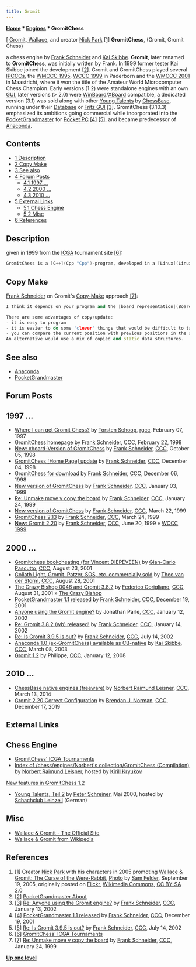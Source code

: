 ```yaml
---
title: Gromit
---
```

**[Home](Home "Home") * [Engines](Engines "Engines") * GromitChess**

\[ [Gromit, Wallace](https://en.wikipedia.org/wiki/Wallace_and_Gromit), and creator [Nick Park](https://en.wikipedia.org/wiki/Nick_Park) <a id="cite-note-1" href="#cite-ref-1">[1]</a>
**GromitChess**, (Gromit, Gromit Chess)

a chess engine by [Frank Schneider](Frank_Schneider "Frank Schneider") and [Kai Skibbe](Kai_Skibbe "Kai Skibbe"). **Gromit**, later renamed to **GromitChess**, was initially written by Frank. In 1999 former tester Kai Skibbe joined the development <a id="cite-note-2" href="#cite-ref-2">[2]</a>.
Gromit and GromitChess played several [IPCCCs](IPCCC "IPCCC"), the [WMCCC 1995](WMCCC_1995 "WMCCC 1995"), [WCCC 1999](WCCC_1999 "WCCC 1999") in Paderborn and the [WMCCC 2001](WMCCC_2001 "WMCCC 2001") in Maastricht, where it won the title of the Amateur World Microcomputer Chess Champion. Early versions (1.2) were standalone engines with an own [GUI](GUI "GUI"), later versions (> 2.0) were [WinBoard](WinBoard "WinBoard")/[XBoard](XBoard "XBoard") compatible, a dedicated version (3.1) was sold along with other [Young Talents](ChessBase#YoungTalents "ChessBase") by [ChessBase](ChessBase "ChessBase"), running under their [Database](</ChessBase_(Database)> "ChessBase (Database)") or [Fritz GUI](Fritz#FritzGUI "Fritz") <a id="cite-note-3" href="#cite-ref-3">[3]</a>. GromitChess (3.10.3) emphasized its ambitions going commercial while incorporated into the [PocketGrandmaster](PocketGrandmaster "PocketGrandmaster") for [Pocket PC](index.php?title=Pocket_PC&action=edit&redlink=1 "Pocket PC (page does not exist)") <a id="cite-note-4" href="#cite-ref-4">[4]</a> <a id="cite-note-5" href="#cite-ref-5">[5]</a>, and became predecessor of [Anaconda](Anaconda "Anaconda").

## Contents

- [1 Description](#description)
- [2 Copy Make](#copy-make)
- [3 See also](#see-also)
- [4 Forum Posts](#forum-posts)
  - [4.1 1997 ...](#1997-...)
  - [4.2 2000 ...](#2000-...)
  - [4.3 2010 ...](#2010-...)
- [5 External Links](#external-links)
  - [5.1 Chess Engine](#chess-engine)
  - [5.2 Misc](#misc)
- [6 References](#references)

## Description

given in 1999 from the [ICGA](ICGA "ICGA") tournament site <a id="cite-note-6" href="#cite-ref-6">[6]</a>:

```C++
GromitChess is a [C++](Cpp "Cpp")-program, developed in a [Linux](Linux "Linux")-environment (Emacs, gcc). It searches about 25000 to 50000 [nodes per second](Nodes_per_Second "Nodes per Second") on a K6/200 and tries to be intelligent rather than fast. [Attacktables](Attack_and_Defend_Maps "Attack and Defend Maps") are the primary datastructure ([16 bit](Piece-Sets "Piece-Sets") for every square and player; bit n is set if piece n attacks the square). The search uses [iterative deepening](Iterative_Deepening "Iterative Deepening"), [PVS](Principal_Variation_Search "Principal Variation Search"), [transposition tables](Transposition_Table "Transposition Table"), [killer](Killer_Heuristic "Killer Heuristic")- and [history heuristic](History_Heuristic "History Heuristic"), [nullmove](Null_Move_Pruning "Null Move Pruning") ([R](Depth_Reduction_R "Depth Reduction R")=2), about 10 chess-specific [extensions](Extensions "Extensions") and some [pruning heuristics](Pruning "Pruning"). The [quiescence](Quiescence_Search "Quiescence Search") uses a [static exchange evaluator](Static_Exchange_Evaluation "Static Exchange Evaluation") and includes some checks and other threatening moves. Parts of the [evaluation](Evaluation "Evaluation") are initialized at the [root](Root "Root") but most of the work is done at the [leafnodes](Leaf_Node "Leaf Node"). You can find more information and executables in the WWW. 

```

## Copy Make

[Frank Schneider](Frank_Schneider "Frank Schneider") on Gromit's [Copy-Make](Copy-Make "Copy-Make") approach <a id="cite-note-7" href="#cite-ref-7">[7]</a>:

```C++
I think it depends on your program and the [board representation](Board_Representation "Board Representation"). Gromit uses copy+update and >1KB is copied every move (which is maybe too much). When I decided to do it that way (on an [Amiga](Amiga "Amiga")) I only considered clock cycles, but on a [PC](IBM_PC "IBM PC") the low [memory-bandwidth](https://en.wikipedia.org/wiki/Memory_bandwidth) is the real problem. Since Gromit's [evaluation](Evaluation "Evaluation") and [search heuristics](Search "Search") use most of the processor time I never tried [update](Incremental_Updates "Incremental Updates")+[take back](Unmake_Move "Unmake Move"), because I guess it would give me less than 10% speedup, probably being slower than copy+update.

```

```C++
There are some advantages of copy+update:
- it is easy to program
- it is easier to do some 'clever' things that would be difficult to take back
- you can compare the current position with previous positions in the search tree
An alternative would use a mix of copied and static data structures. 


```

## See also

- [Anaconda](Anaconda "Anaconda")
- [PocketGrandmaster](PocketGrandmaster "PocketGrandmaster")

## Forum Posts

## 1997 ...

- [Where I can get Gromit Chess?](https://groups.google.com/d/msg/rec.games.chess.computer/Nezkk2HVay4/9GbqRMrmJNMJ) by [Torsten Schoop](index.php?title=Torsten_Schoop&action=edit&redlink=1 "Torsten Schoop (page does not exist)"), [rgcc](Computer_Chess_Forums "Computer Chess Forums"), February 07, 1997
- [GromitChess homepage](https://www.stmintz.com/ccc/index.php?id=15175) by [Frank Schneider](Frank_Schneider "Frank Schneider"), [CCC](CCC "CCC"), February 22, 1998
- [New: xboard-Version of GromitChess](https://www.stmintz.com/ccc/index.php?id=28809) by [Frank Schneider](Frank_Schneider "Frank Schneider"), [CCC](CCC "CCC"), October 05, 1998
- [GromitChess \[Home Page\] update](https://www.stmintz.com/ccc/index.php?id=34750) by [Frank Schneider](Frank_Schneider "Frank Schneider"), [CCC](CCC "CCC"), December 04, 1998
- [GromitChess for download](https://www.stmintz.com/ccc/index.php?id=34938) by [Frank Schneider](Frank_Schneider "Frank Schneider"), [CCC](CCC "CCC"), December 06, 1998
- [New version of GromitChess](https://www.stmintz.com/ccc/index.php?id=38187) by [Frank Schneider](Frank_Schneider "Frank Schneider"), [CCC](CCC "CCC"), January 03, 1999
- [Re: Unmake move v copy the board](https://www.stmintz.com/ccc/index.php?id=40716) by [Frank Schneider](Frank_Schneider "Frank Schneider"), [CCC](CCC "CCC"), January 24, 1999
- [New version of GromitChess](https://www.stmintz.com/ccc/index.php?id=46528) by [Frank Schneider](Frank_Schneider "Frank Schneider"), [CCC](CCC "CCC"), March 22, 1999
- [GromitChess 2.13](https://www.stmintz.com/ccc/index.php?id=46772) by [Frank Schneider](Frank_Schneider "Frank Schneider"), [CCC](CCC "CCC"), March 24, 1999
- [New: Gromit 2.20](https://www.stmintz.com/ccc/index.php?id=56978) by [Frank Schneider](Frank_Schneider "Frank Schneider"), [CCC](CCC "CCC"), June 20, 1999 » [WCCC 1999](WCCC_1999 "WCCC 1999")

## 2000 ...

- [Gromitchess bookcheating (for Vincent DIEPEVEEN)](https://www.stmintz.com/ccc/index.php?id=185200) by [Gian-Carlo Pascutto](Gian-Carlo_Pascutto "Gian-Carlo Pascutto"), [CCC](CCC "CCC"), August 23, 2001
- [Goliath Light, Gromit, Patzer, SOS, etc. commercially sold](https://www.stmintz.com/ccc/index.php?id=186009) by [Theo van der Storm](Theo_van_der_Storm "Theo van der Storm"), [CCC](CCC "CCC"), August 28, 2001
- [The Crazy Bishop 0046 and Gromit 3.8.2](https://www.stmintz.com/ccc/index.php?id=186640) by [Federico Corigliano](Federico_Andr%C3%A9s_Corigliano "Federico Andrés Corigliano"), [CCC](CCC "CCC"), August 31, 2001 » [The Crazy Bishop](The_Crazy_Bishop "The Crazy Bishop")
- [PocketGrandmaster 1.1 released](https://www.stmintz.com/ccc/index.php?id=202624) by [Frank Schneider](Frank_Schneider "Frank Schneider"), [CCC](CCC "CCC"), December 19, 2001
- [Anyone using the Gromit engine?](https://www.stmintz.com/ccc/index.php?id=207016) by Jonathan Parle, [CCC](CCC "CCC"), January 12, 2002
- [Re: Gromit 3.8.2 (wb) released!](https://www.stmintz.com/ccc/index.php?id=207297) by [Frank Schneider](Frank_Schneider "Frank Schneider"), [CCC](CCC "CCC"), January 14, 2002
- [Re: Is Gromit 3.9.5 is out?](https://www.stmintz.com/ccc/index.php?id=240495) by [Frank Schneider](Frank_Schneider "Frank Schneider"), [CCC](CCC "CCC"), July 14, 2002
- [Anaconda 1.0 (ex-GromitChess) available as CB-native](https://www.stmintz.com/ccc/index.php?id=288436) by [Kai Skibbe](Kai_Skibbe "Kai Skibbe"), [CCC](CCC "CCC"), March 08, 2003
- [Gromit 1.2](http://www.talkchess.com/forum3/viewtopic.php?f=2&t=18889) by Philippe, [CCC](CCC "CCC"), January 12, 2008

## 2010 ...

- [ChessBase native engines (freeware)](http://www.talkchess.com/forum3/viewtopic.php?f=2&t=51588) by [Norbert Raimund Leisner](Norbert_Raimund_Leisner "Norbert Raimund Leisner"), [CCC](CCC "CCC"), March 13, 2014
- [Gromit 2.20 Correct Configuration](http://www.talkchess.com/forum3/viewtopic.php?f=2&t=72596) by [Brendan J. Norman](index.php?title=Brendan_J._Norman&action=edit&redlink=1 "Brendan J. Norman (page does not exist)"), [CCC](CCC "CCC"), December 17, 2019

## External Links

## Chess Engine

- [GromitChess' ICGA Tournaments](https://www.game-ai-forum.org/icga-tournaments/program.php?id=89)
- [Index of /chess/engines/Norbert's collection/GromitChess (Compilation)](<http://kirr.homeunix.org/chess/engines/Norbert's%20collection/GromitChess%20(Compilation)/>) by [Norbert Raimund Leisner](Norbert_Raimund_Leisner "Norbert Raimund Leisner"), hosted by [Kirill Kryukov](Kirill_Kryukov "Kirill Kryukov")

[New features in GromitChess 1.2](http://kirr.homeunix.org/chess/engines/Norbert%27s%20collection/GromitChess%20%28Compilation%29/v1.2%20%28standalone%20application%29/NEWS.TXT)

- [Young Talents, Teil 2](http://scleinzell.schachvereine.de/p_spielprogramme/youngtal_b.shtml) by [Peter Schreiner](Peter_Schreiner "Peter Schreiner"), Mai 2000, hosted by [Schachclub Leinzell](http://scleinzell.schachvereine.de/home/news.shtml) (German)

## Misc

- [Wallace & Gromit - The Official Site](http://www.wallaceandgromit.com/)
- [Wallace & Gromit from Wikipedia](https://en.wikipedia.org/wiki/Wallace_and_Gromit)

## References

1. <a id="cite-ref-1" href="#cite-note-1">[1]</a> Creator [Nick Park](https://en.wikipedia.org/wiki/Nick_Park) with his characters in 2005 promoting [Wallace & Gromit: The Curse of the Were-Rabbit](https://en.wikipedia.org/wiki/Wallace_%26_Gromit:_The_Curse_of_the_Were-Rabbit), [Photo](https://commons.wikimedia.org/wiki/File:Wallace,_Gromit,_and_creator_Nick_Park.jpg) by [Sam Felder](https://www.flickr.com/photos/43671133974@N01), September 19, 2005, originally posted on [Flickr](https://en.wikipedia.org/wiki/Flickr), [Wikimedia Commons](https://en.wikipedia.org/wiki/Wikimedia_Commons), [CC BY-SA 2.0](https://creativecommons.org/licenses/by-sa/2.0/deed.en)
1. <a id="cite-ref-2" href="#cite-note-2">[2]</a> [PocketGrandmaster About](http://www.pocketgrandmaster.com/english/about.html)
1. <a id="cite-ref-3" href="#cite-note-3">[3]</a> [Re: Anyone using the Gromit engine?](https://www.stmintz.com/ccc/index.php?id=207034) by [Frank Schneider](Frank_Schneider "Frank Schneider"), [CCC](CCC "CCC"), January 13, 2002
1. <a id="cite-ref-4" href="#cite-note-4">[4]</a> [PocketGrandmaster 1.1 released](https://www.stmintz.com/ccc/index.php?id=202624) by [Frank Schneider](Frank_Schneider "Frank Schneider"), [CCC](CCC "CCC"), December 19, 2001
1. <a id="cite-ref-5" href="#cite-note-5">[5]</a> [Re: Is Gromit 3.9.5 is out?](https://www.stmintz.com/ccc/index.php?id=240495) by [Frank Schneider](Frank_Schneider "Frank Schneider"), [CCC](CCC "CCC"), July 14, 2002
1. <a id="cite-ref-6" href="#cite-note-6">[6]</a> [GromitChess' ICGA Tournaments](https://www.game-ai-forum.org/icga-tournaments/program.php?id=89)
1. <a id="cite-ref-7" href="#cite-note-7">[7]</a> [Re: Unmake move v copy the board](https://www.stmintz.com/ccc/index.php?id=40716) by [Frank Schneider](Frank_Schneider "Frank Schneider"), [CCC](CCC "CCC"), January 24, 1999

**[Up one level](Engines "Engines")**

